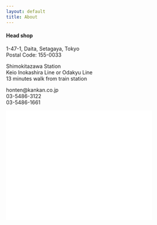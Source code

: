 ```yaml
---
layout: default
title: About
---
```


<div class="leftHalfSide">
<h4>Head shop</h4>
<p>1-47-1, Daita, Setagaya, Tokyo
<br>
Postal Code: 155-0033
</p>
<p>
<i class="fa fa-train fa-fw"></i> Shimokitazawa Station
<br>
Keio Inokashira Line or Odakyu Line
<br>
13 minutes walk from train station
<br>

</p>
<p>
<i class="fa fa-envelope fa-fw"></i> honten@kankan.co.jp
<br>
<i class="fa fa-phone fa-fw"></i> 03-5486-3122
<br>
<i class="fa fa-fax fa-fw"></i> 03-5486-1661
</p>
</div>
<div class="rightHalfSide">
<iframe src="/map.html" width="400" height="300" style="border:none"></iframe>
</div>

